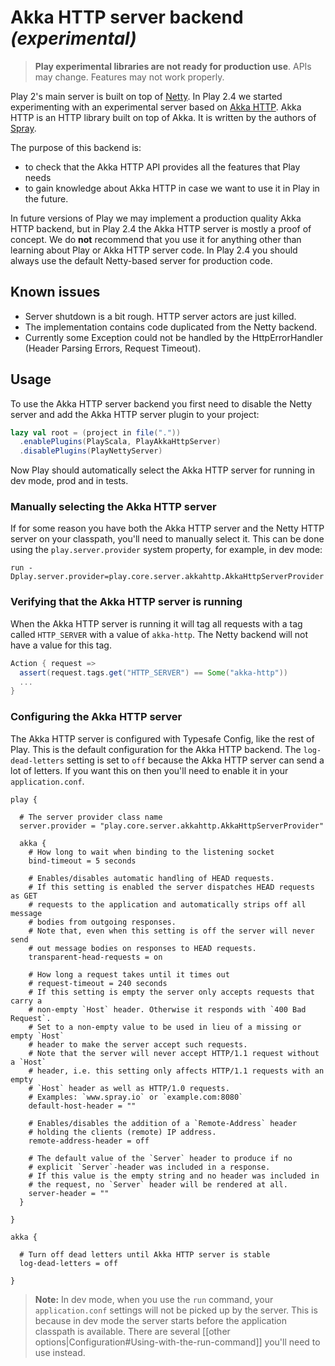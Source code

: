<!--- Copyright (C) 2009-2016 Lightbend Inc. <https://www.lightbend.com> -->
# Akka HTTP server backend _(experimental)_

> **Play experimental libraries are not ready for production use**. APIs may change. Features may not work properly.

Play 2's main server is built on top of [Netty](http://netty.io/). In Play 2.4 we started experimenting with an experimental server based on [Akka HTTP](http://doc.akka.io/docs/akka/2.4.3/scala/http/index.html). Akka HTTP is an HTTP library built on top of Akka. It is written by the authors of [Spray](http://spray.io/).

The purpose of this backend is:

* to check that the Akka HTTP API provides all the features that Play needs
* to gain knowledge about Akka HTTP in case we want to use it in Play in the future.

In future versions of Play we may implement a production quality Akka HTTP backend, but in Play 2.4 the Akka HTTP server is mostly a proof of concept. We do **not** recommend that you use it for anything other than learning about Play or Akka HTTP server code. In Play 2.4 you should always use the default Netty-based server for production code.

## Known issues

* Server shutdown is a bit rough. HTTP server actors are just killed.
* The implementation contains code duplicated from the Netty backend.
* Currently some Exception could not be handled by the HttpErrorHandler (Header Parsing Errors, Request Timeout).

## Usage

To use the Akka HTTP server backend you first need to disable the Netty server and add the Akka HTTP server plugin to your project:

```scala
lazy val root = (project in file("."))
  .enablePlugins(PlayScala, PlayAkkaHttpServer)
  .disablePlugins(PlayNettyServer)
```

Now Play should automatically select the Akka HTTP server for running in dev mode, prod and in tests.

### Manually selecting the Akka HTTP server

If for some reason you have both the Akka HTTP server and the Netty HTTP server on your classpath, you'll need to manually select it.  This can be done using the `play.server.provider` system property, for example, in dev mode:

```
run -Dplay.server.provider=play.core.server.akkahttp.AkkaHttpServerProvider
```

### Verifying that the Akka HTTP server is running

When the Akka HTTP server is running it will tag all requests with a tag called `HTTP_SERVER` with a value of `akka-http`. The Netty backend will not have a value for this tag.

```scala
Action { request =>
  assert(request.tags.get("HTTP_SERVER") == Some("akka-http"))
  ...
}
```

### Configuring the Akka HTTP server

The Akka HTTP server is configured with Typesafe Config, like the rest of Play. This is the default configuration for the Akka HTTP backend. The `log-dead-letters` setting is set to `off` because the Akka HTTP server can send a lot of letters. If you want this on then you'll need to enable it in your `application.conf`.

```
play {

  # The server provider class name
  server.provider = "play.core.server.akkahttp.AkkaHttpServerProvider"

  akka {
    # How long to wait when binding to the listening socket
    bind-timeout = 5 seconds
    
    # Enables/disables automatic handling of HEAD requests.
    # If this setting is enabled the server dispatches HEAD requests as GET
    # requests to the application and automatically strips off all message
    # bodies from outgoing responses.
    # Note that, even when this setting is off the server will never send
    # out message bodies on responses to HEAD requests.
    transparent-head-requests = on

    # How long a request takes until it times out
    # request-timeout = 240 seconds
    # If this setting is empty the server only accepts requests that carry a
    # non-empty `Host` header. Otherwise it responds with `400 Bad Request`.
    # Set to a non-empty value to be used in lieu of a missing or empty `Host`
    # header to make the server accept such requests.
    # Note that the server will never accept HTTP/1.1 request without a `Host`
    # header, i.e. this setting only affects HTTP/1.1 requests with an empty
    # `Host` header as well as HTTP/1.0 requests.
    # Examples: `www.spray.io` or `example.com:8080`
    default-host-header = ""

    # Enables/disables the addition of a `Remote-Address` header
    # holding the clients (remote) IP address.
    remote-address-header = off

    # The default value of the `Server` header to produce if no
    # explicit `Server`-header was included in a response.
    # If this value is the empty string and no header was included in
    # the request, no `Server` header will be rendered at all.
    server-header = ""
  }

}

akka {

  # Turn off dead letters until Akka HTTP server is stable
  log-dead-letters = off

}
```

> **Note:** In dev mode, when you use the `run` command, your `application.conf` settings will not be picked up by the server. This is because in dev mode the server starts before the application classpath is available. There are several [[other options|Configuration#Using-with-the-run-command]] you'll need to use instead.
